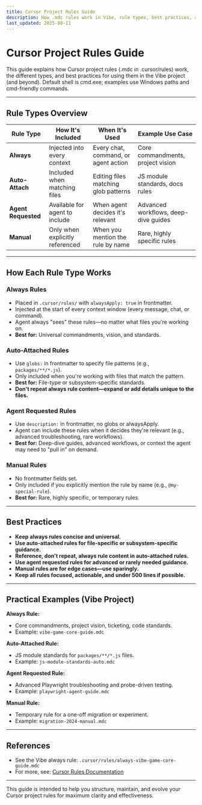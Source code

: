```yaml
---
title: Cursor Project Rules Guide
description: How .mdc rules work in Vibe, rule types, best practices, and references.
last_updated: 2025-08-11
---
```


# Cursor Project Rules Guide

This guide explains how Cursor project rules (.mdc in .cursor/rules) work, the different types, and best practices for using them in the Vibe project (and beyond). Default shell is cmd.exe; examples use Windows paths and cmd-friendly commands.

---

## Rule Types Overview

| Rule Type      | How It's Included                | When It's Used                        | Example Use Case                      |
| -------------- | -------------------------------- | ------------------------------------- | ------------------------------------- |
| **Always**     | Injected into every context      | Every chat, command, or agent action  | Core commandments, project vision     |
| **Auto-Attach**| Included when matching files     | Editing files matching glob patterns   | JS module standards, docs rules       |
| **Agent Requested** | Available for agent to include | When agent decides it's relevant      | Advanced workflows, deep-dive guides  |
| **Manual**     | Only when explicitly referenced  | When you mention the rule by name     | Rare, highly specific rules           |

---

## How Each Rule Type Works

### Always Rules
- Placed in `.cursor/rules/` with `alwaysApply: true` in frontmatter.
- Injected at the start of every context window (every message, chat, or command).
- Agent always "sees" these rules—no matter what files you're working on.
- **Best for:** Universal commandments, vision, and standards.

### Auto-Attached Rules
- Use `globs:` in frontmatter to specify file patterns (e.g., `packages/**/*.js`).
- Only included when you're working with files that match the pattern.
- **Best for:** File-type or subsystem-specific standards.
- **Don't repeat always rule content—expand or add details unique to the files.**

### Agent Requested Rules
- Use `description:` in frontmatter, no globs or alwaysApply.
- Agent can include these rules when it decides they're relevant (e.g., advanced troubleshooting, rare workflows).
- **Best for:** Deep-dive guides, advanced workflows, or context the agent may need to "pull in" on demand.

### Manual Rules
- No frontmatter fields set.
- Only included if you explicitly mention the rule by name (e.g., `@my-special-rule`).
- **Best for:** Rare, highly specific, or temporary rules.

---

## Best Practices
- **Keep always rules concise and universal.**
- **Use auto-attached rules for file-specific or subsystem-specific guidance.**
- **Reference, don't repeat, always rule content in auto-attached rules.**
- **Use agent requested rules for advanced or rarely needed guidance.**
- **Manual rules are for edge cases—use sparingly.**
- **Keep all rules focused, actionable, and under 500 lines if possible.**

---

## Practical Examples (Vibe Project)

**Always Rule:**
- Core commandments, project vision, ticketing, code standards.
- Example: `vibe-game-core-guide.mdc`

**Auto-Attached Rule:**
- JS module standards for `packages/**/*.js` files.
- Example: `js-module-standards-auto.mdc`

**Agent Requested Rule:**
- Advanced Playwright troubleshooting and probe-driven testing.
- Example: `playwright-agent-guide.mdc`

**Manual Rule:**
- Temporary rule for a one-off migration or experiment.
- Example: `migration-2024-manual.mdc`

---

## References
- See the Vibe always rule: `.cursor/rules/always-vibe-game-core-guide.mdc`
- For more, see: [Cursor Rules Documentation](https://docs.cursor.com/context/rules)

---

This guide is intended to help you structure, maintain, and evolve your Cursor project rules for maximum clarity and effectiveness. 